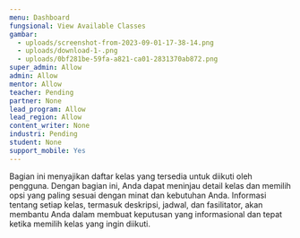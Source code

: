 ```yaml
---
menu: Dashboard
fungsional: View Available Classes
gambar:
  - uploads/screenshot-from-2023-09-01-17-38-14.png
  - uploads/download-1-.png
  - uploads/0bf281be-59fa-a821-ca01-2831370ab872.png
super_admin: Allow
admin: Allow
mentor: Allow
teacher: Pending
partner: None
lead_program: Allow
lead_region: Allow
content_writer: None
industri: Pending
student: None
support_mobile: Yes
---
```

Bagian ini menyajikan daftar kelas yang tersedia untuk diikuti oleh pengguna. Dengan bagian ini, Anda dapat meninjau detail kelas dan memilih opsi yang paling sesuai dengan minat dan kebutuhan Anda. Informasi tentang setiap kelas, termasuk deskripsi, jadwal, dan fasilitator, akan membantu Anda dalam membuat keputusan yang informasional dan tepat ketika memilih kelas yang ingin diikuti.